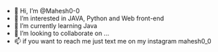 - 👋 Hi, I’m @Mahesh0-0
- 👀 I’m interested in JAVA, Python and Web front-end
- 🌱 I’m currently learning Java
- 💞️ I’m looking to collaborate on ...
- 📫 if you want to reach me just text me on my instagram mahesh0_0

